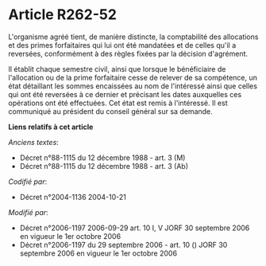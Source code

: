 # Article R262-52

L'organisme agréé tient, de manière distincte, la comptabilité des allocations et des primes forfaitaires qui lui ont été
mandatées et de celles qu'il a reversées, conformément à des règles fixées par la décision d'agrément.

Il établit chaque semestre civil, ainsi que lorsque le bénéficiaire de l'allocation ou de la prime forfaitaire cesse de
relever de sa compétence, un état détaillant les sommes encaissées au nom de l'intéressé ainsi que celles qui ont été
reversées à ce dernier et précisant les dates auxquelles ces opérations ont été effectuées. Cet état est remis à l'intéressé.
Il est communiqué au président du conseil général sur sa demande.

**Liens relatifs à cet article**

_Anciens textes_:

  - Décret n°88-1115 du 12 décembre 1988 - art. 3 (M)
  - Décret n°88-1115 du 12 décembre 1988 - art. 3 (Ab)

_Codifié par_:

  - Décret n°2004-1136 2004-10-21

_Modifié par_:

  - Décret n°2006-1197 2006-09-29 art. 10 I, V JORF 30 septembre 2006 en vigueur le 1er octobre 2006
  - Décret n°2006-1197 du 29 septembre 2006 - art. 10 () JORF 30 septembre 2006 en vigueur le 1er octobre 2006
